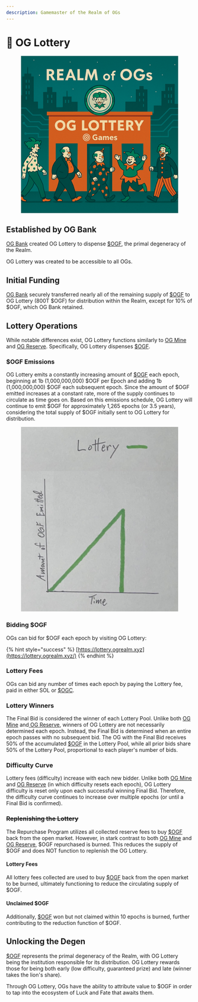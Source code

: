 ```yaml
---
description: Gamemaster of the Realm of OGs
---
```


# 🎰 OG Lottery

<figure><img src="../.gitbook/assets/Lottery.png" alt=""><figcaption></figcaption></figure>

## Established by OG Bank

[OG Bank](og-bank.md) created OG Lottery to dispense [$OGF](../constructs/tokens/usdogf-og-fool.md), the primal degeneracy of the Realm.

OG Lottery was created to be accessible to all OGs.

## Initial Funding

[OG Bank](og-bank.md) securely transferred nearly all of the remaining supply of [$OGF](../constructs/tokens/usdogf-og-fool.md) to OG Lottery (800T $OGF) for distribution within the Realm, except for 10% of $OGF, which OG Bank retained.

## Lottery Operations

While notable differences exist, OG Lottery functions similarly to [OG Mine](og-mine.md) and [OG Reserve](og-reserve.md). Specifically, OG Lottery dispenses [$OGF](../constructs/tokens/usdogf-og-fool.md).

### $OGF Emissions

OG Lottery emits a constantly increasing amount of [$OGF](../constructs/tokens/usdogf-og-fool.md) each epoch, beginning at 1b (1,000,000,000)  $OGF per Epoch and adding 1b (1,000,000,000) $OGF each subsequent epoch. Since the amount of $OGF emitted increases at a constant rate, more of the supply continues to circulate as time goes on. Based on this emissions schedule, OG Lottery will continue to emit $OGF for approximately 1,265 epochs (or 3.5 years), considering the total supply of $OGF initially sent to OG Lottery for distribution.

<figure><img src="../.gitbook/assets/lottery.png" alt=""><figcaption></figcaption></figure>

### Bidding $OGF

OGs can bid for $OGF each epoch by visiting OG Lottery:

{% hint style="success" %}
[https://lottery.ogrealm.xyz](https://lottery.ogrealm.xyz/)
{% endhint %}

### Lottery Fees

OGs can bid any number of times each epoch by paying the Lottery fee, paid in either SOL or [$OGC](../constructs/tokens/usdogc-og-coin.md).

### Lottery Winners

The Final Bid is considered the winner of each Lottery Pool. Unlike both [OG Mine](og-mine.md) and[ OG Reserve](og-reserve.md), winners of OG Lottery are not necessarily determined each epoch. Instead, the Final Bid is determined when an entire epoch passes with no subsequent bid. The OG with the Final Bid receives 50% of the accumulated [$OGF](../constructs/tokens/usdogf-og-fool.md) in the Lottery Pool, while all prior bids share 50% of the Lottery Pool, proportional to each player's number of bids.&#x20;

### Difficulty Curve

Lottery fees (difficulty) increase with each new bidder. Unlike both [OG Mine](og-mine.md) and [OG Reserve](og-reserve.md) (in which difficulty resets each epoch), OG Lottery difficulty is reset only upon each successful winning Final Bid. Therefore, the difficulty curve continues to increase over multiple epochs (or until a Final Bid is confirmed).

### ~~Replenishing the Lottery~~

The Repurchase Program utilizes all collected reserve fees to buy [$OGF](../constructs/tokens/usdogf-og-fool.md) back from the open market. However, in stark contrast to both [OG Mine](og-mine.md) and [OG Reserve](og-reserve.md), $OGF repurchased is burned. This reduces the supply of $OGF and does NOT function to replenish the OG Lottery.

#### Lottery Fees

All lottery fees collected are used to buy [$OGF](../constructs/tokens/usdogf-og-fool.md) back from the open market to be burned, ultimately functioning to reduce the circulating supply of $OGF.

#### Unclaimed $OGF

Additionally, [$OGF](../constructs/tokens/usdogf-og-fool.md) won but not claimed within 10 epochs is burned, further contributing to the reduction function of $OGF.

## Unlocking the Degen

[$OGF](../constructs/tokens/usdogf-og-fool.md) represents the primal degeneracy of the Realm, with OG Lottery being the institution responsible for its distribution. OG Lottery rewards those for being both early (low difficulty, guaranteed prize) and late (winner takes the lion's share).

Through OG Lottery, OGs have the ability to attribute value to $OGF in order to tap into the ecosystem of Luck and Fate that awaits them.
